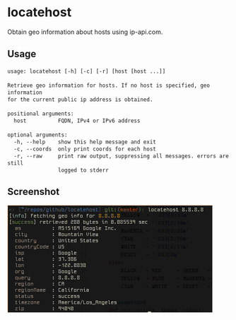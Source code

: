 locatehost
==========

Obtain geo information about hosts using ip-api.com.

Usage
-----
```
usage: locatehost [-h] [-c] [-r] [host [host ...]]

Retrieve geo information for hosts. If no host is specified, geo information
for the current public ip address is obtained.

positional arguments:
  host          FQDN, IPv4 or IPv6 address

optional arguments:
  -h, --help    show this help message and exit
  -c, --coords  only print coords for each host
  -r, --raw     print raw output, suppressing all messages. errors are still
                logged to stderr
```

Screenshot
----------
![Screenshot](https://raw.githubusercontent.com/martinohmann/locatehost/master/screenshot.png)
